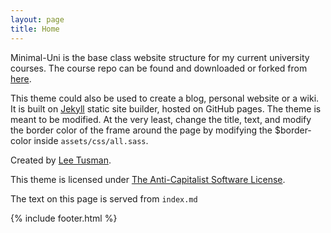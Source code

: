 ```yaml
---
layout: page
title: Home
---
```


Minimal-Uni is the base class website structure for my current university courses. The course repo can be found and downloaded or forked from [here](https://github.com/lee2sman/minimal-uni).

This theme could also be used to create a blog, personal website or a wiki. It is built on [Jekyll](https://jekyllrb.com/) static site builder, hosted on GitHub pages. The theme is meant to be modified. At the very least, change the title, text, and modify the border color of the frame around the page by modifying the $border-color inside ```assets/css/all.sass```.

Created by [Lee Tusman](http://leetusman.com).

This theme is licensed under [The Anti-Capitalist Software License](https://anticapitalist.software/).

The text on this page is served from ```index.md```

{% include footer.html %}
